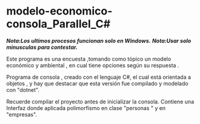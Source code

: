 # modelo-economico-consola_Parallel_C#
*********Nota:Los ultimos procesos funcionan solo en Windows.*********
*********Nota:Usar solo minusculas para contestar.*********


Este programa es una encuesta ,tomando como tópico un modelo económico y ambiental ,
en cual tiene opciones según su respuesta .

Programa de consola , creado con el lenguaje C#, el cual está orientada a objetos , 
y hay que destacar que esta versión fue compilado y modelado con "dotnet".

Recuerde compilar el proyecto antes de inicializar la consola.
Contiene una Interfaz donde aplicada polimorfismo en clase "personas " y en "empresas".
